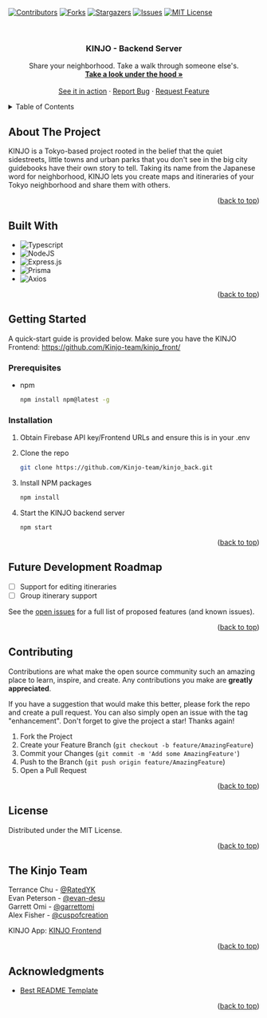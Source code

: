 <!-- PROJECT SHIELDS -->
<!--
*** I'm using markdown "reference style" links for readability.
*** Reference links are enclosed in brackets [ ] instead of parentheses ( ).
*** See the bottom of this document for the declaration of the reference variables
*** for contributors-url, forks-url, etc. This is an optional, concise syntax you may use.
*** https://www.markdownguide.org/basic-syntax/#reference-style-links
-->
[![Contributors][contributors-shield]][contributors-url]
[![Forks][forks-shield]][forks-url]
[![Stargazers][stars-shield]][stars-url]
[![Issues][issues-shield]][issues-url]
[![MIT License][license-shield]][license-url]

<!-- PROJECT LOGO -->
<br />
<div align="center">
  <a href="https://github.com/Kinjo-team/kinjo_back">
<!--    <img src="images/logo.png" alt="Logo" width="80" height="80">
-->  </a>

<h3 align="center"> KINJO - Backend Server </h3>

  <p align="center">
    Share your neighborhood. Take a walk through someone else's.
    <br />
    <a href="https://github.com/Kinjo-team/kinjo_back"><strong>Take a look under the hood »</strong></a>
    <br />
    <br />
    <a href="https://github.com/Kinjo-team/kinjo_back">See it in action</a>
    ·
    <a href="https://github.com/Kinjo-team/kinjo_back/issues">Report Bug</a>
    ·
    <a href="https://github.com/Kinjo-team/kinjo_back/issues">Request Feature</a>
  </p>
</div>


<!-- TABLE OF CONTENTS -->
<details>
  <summary>Table of Contents</summary>
  <ol>
    <li>
      <a href="#about-the-project">About KINJO</a>
      <ul>
        <li><a href="#built-with">Built With</a></li>
      </ul>
    </li>
    <li>
      <a href="#getting-started">Getting Started</a>
      <ul>
        <li><a href="#prerequisites">Prerequisites</a></li>
        <li><a href="#installation">Installation</a></li>
      </ul>
    </li>
    <li><a href="#roadmap">Roadmap</a></li>
    <li><a href="#contributing">Contributing</a></li>
    <li><a href="#license">License</a></li>
    <li><a href="#The KINJO Team">Contact</a></li>
    <li><a href="#acknowledgments">Acknowledgments</a></li>
  </ol>
</details>


<!-- ABOUT THE PROJECT -->
## About The Project

<!--[![Kinjo Screen Shot][product-screenshot]](https://example.com)
-->
<!--Here's a blank template to get started: To avoid retyping too much info. Do a search and replace with your text editor for the following: `github_username`, `repo_name`, `twitter_handle`, `linkedin_username`, `email_client`, `email`, `project_title`, `project_description`-->

KINJO is a Tokyo-based project rooted in the belief that the quiet sidestreets, little towns and urban parks that you don't see in the big city guidebooks have their own story to tell. Taking its name from the Japanese word for neighborhood, KINJO lets you create maps and itineraries of your Tokyo neighborhood and share them with others.


<p align="right">(<a href="#readme-top">back to top</a>)</p>


## Built With

* ![Typescript]
* ![NodeJS]
* ![Express.js]
* ![Prisma]
* ![Axios]

<p align="right">(<a href="#readme-top">back to top</a>)</p>


<!-- GETTING STARTED -->
## Getting Started

A quick-start guide is provided below.
Make sure you have the KINJO Frontend: <a> https://github.com/Kinjo-team/kinjo_front/ </a>

### Prerequisites

* npm
  ```sh
  npm install npm@latest -g
  ```

### Installation

1. Obtain Firebase API key/Frontend URLs and ensure this is in your .env

2. Clone the repo
   ```sh
   git clone https://github.com/Kinjo-team/kinjo_back.git
   ```
3. Install NPM packages
   ```sh
   npm install
   ```
4. Start the KINJO backend server
   ```
   npm start
   ```

<p align="right">(<a href="#readme-top">back to top</a>)</p>

<!-- USAGE EXAMPLES -->
<!--## Usage

Use this space to show useful examples of how a project can be used. Additional screenshots, code examples and demos work well in this space. You may also link to more resources.

_For more examples, please refer to the [Documentation](https://example.com)_

<p align="right">(<a href="#readme-top">back to top</a>)</p>

-->

<!-- ROADMAP -->
## Future Development Roadmap

- [ ] Support for editing itineraries
- [ ] Group itinerary support

<!--- [ ] Feature 3
    - [ ] Nested Feature-->

See the [open issues](https://github.com/Kinjo-team/kinjo_back/issues) for a full list of proposed features (and known issues).

<p align="right">(<a href="#readme-top">back to top</a>)</p>


<!-- CONTRIBUTING -->
## Contributing

Contributions are what make the open source community such an amazing place to learn, inspire, and create. Any contributions you make are **greatly appreciated**.

If you have a suggestion that would make this better, please fork the repo and create a pull request. You can also simply open an issue with the tag "enhancement".
Don't forget to give the project a star! Thanks again!

1. Fork the Project
2. Create your Feature Branch (`git checkout -b feature/AmazingFeature`)
3. Commit your Changes (`git commit -m 'Add some AmazingFeature'`)
4. Push to the Branch (`git push origin feature/AmazingFeature`)
5. Open a Pull Request

<p align="right">(<a href="#readme-top">back to top</a>)</p>


<!-- LICENSE -->
## License

Distributed under the MIT License. 
<!--See `LICENSE.txt` for more information.-->

<p align="right">(<a href="#readme-top">back to top</a>)</p>


<!-- CONTACT -->
## The Kinjo Team

Terrance Chu - [@RatedYK](https://github.com/RatedYK) <br>
Evan Peterson - [@evan-desu](https://github.com/evan-desu)<br>
Garrett Omi - [@garrettomi](https://github.com/garrettomi)<br>
Alex Fisher - [@cuspofcreation](https://github.com/cuspofcreation)

KINJO App: [KINJO Frontend](https://github.com/Kinjo-team/kinjo_front/)

<p align="right">(<a href="#readme-top">back to top</a>)</p>


<!-- ACKNOWLEDGMENTS -->
## Acknowledgments

* [Best README Template](https://github.com/othneildrew/Best-README-Template#readme)

<p align="right">(<a href="#readme-top">back to top</a>)</p>


<!-- MARKDOWN LINKS & IMAGES -->
<!-- https://www.markdownguide.org/basic-syntax/#reference-style-links -->
[contributors-shield]: https://img.shields.io/github/contributors/othneildrew/Best-README-Template.svg?style=for-the-badge
[contributors-url]: https://github.com/Kinjo-team/kinjo_back/graphs/contributors
[forks-shield]: https://img.shields.io/github/forks/othneildrew/Best-README-Template.svg?style=for-the-badge
[forks-url]: https://github.com/Kinjo-team/kinjo_back/network/members
[stars-shield]: https://img.shields.io/github/stars/othneildrew/Best-README-Template.svg?style=for-the-badge
[stars-url]: https://github.com/Kinjo-team/kinjo_back/stargazers
[issues-shield]: https://img.shields.io/github/issues/othneildrew/Best-README-Template.svg?style=for-the-badge
[issues-url]: https://github.com/Kinjo-team/kinjo_back/issues
[license-shield]: https://img.shields.io/github/license/othneildrew/Best-README-Template.svg?style=for-the-badge
[license-url]: https://github.com/Kinjo-team/kinjo_back/blob/master/LICENSE.txt
[linkedin-shield]: https://img.shields.io/badge/-LinkedIn-black.svg?style=for-the-badge&logo=linkedin&colorB=555
[linkedin-url]: https://linkedin.com/in/othneildrew
[product-screenshot]: images/screenshot.png
[Next.js]: https://img.shields.io/badge/next.js-000000?style=for-the-badge&logo=nextdotjs&logoColor=white
[Next-url]: https://nextjs.org/
[React.js]: https://img.shields.io/badge/React-20232A?style=for-the-badge&logo=react&logoColor=61DAFB
[React-url]: https://reactjs.org/
[Vue.js]: https://img.shields.io/badge/Vue.js-35495E?style=for-the-badge&logo=vuedotjs&logoColor=4FC08D
[Vue-url]: https://vuejs.org/
[Angular.io]: https://img.shields.io/badge/Angular-DD0031?style=for-the-badge&logo=angular&logoColor=white
[Angular-url]: https://angular.io/
[Svelte.dev]: https://img.shields.io/badge/Svelte-4A4A55?style=for-the-badge&logo=svelte&logoColor=FF3E00
[Svelte-url]: https://svelte.dev/
[Laravel.com]: https://img.shields.io/badge/Laravel-FF2D20?style=for-the-badge&logo=laravel&logoColor=white
[Laravel-url]: https://laravel.com
[Bootstrap.com]: https://img.shields.io/badge/Bootstrap-563D7C?style=for-the-badge&logo=bootstrap&logoColor=white
[Bootstrap-url]: https://getbootstrap.com
[JQuery.com]: https://img.shields.io/badge/jQuery-0769AD?style=for-the-badge&logo=jquery&logoColor=white
[JQuery-url]: https://jquery.com 
[Typescript]: https://img.shields.io/badge/TypeScript-3178C6?logo=typescript&logoColor=fff&style=for-the-badge
[Typescript-url]: https://www.typescriptlang.org/
[Postgres]: https://img.shields.io/badge/postgres-%23316192.svg?style=for-the-badge&logo=postgresql&logoColor=white
[Express.js]: https://img.shields.io/badge/express.js-%23404d59.svg?style=for-the-badge&logo=express&logoColor=%2361DAFB
[NodeJS]: https://img.shields.io/badge/node.js-6DA55F?style=for-the-badge&logo=node.js&logoColor=white
[Nodemon]: https://img.shields.io/badge/NODEMON-%23323330.svg?style=for-the-badge&logo=nodemon&logoColor=%BBDEAD
[Axios]: https://img.shields.io/badge/Axios-5A29E4?logo=axios&logoColor=fff&style=for-the-badge
[Prisma]: https://img.shields.io/badge/Prisma-2D3748?logo=prisma&logoColor=fff&style=for-the-badge
